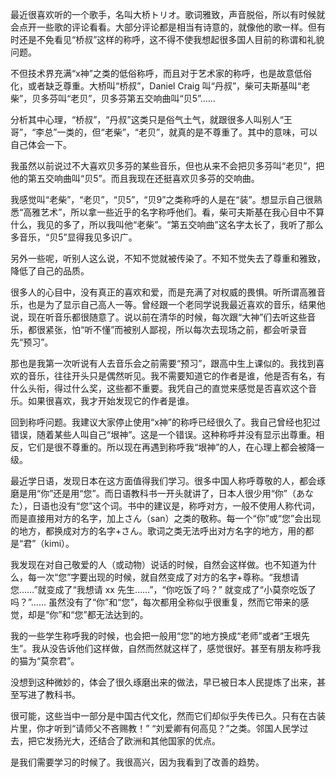 最近很喜欢听的一个歌手，名叫大桥トリオ。歌词雅致，声音脱俗，所以有时候就会点开一些歌的评论看看。大部分评论都是相当有诗意的，就像他的歌一样。但有时还是不免看见“桥叔”这样的称呼，这不得不使我想起很多国人目前的称谓和礼貌问题。

不但技术界充满“x神”之类的低俗称呼，而且对于艺术家的称呼，也是故意低俗化，或者缺乏尊重。大桥叫“桥叔”，Daniel Craig 叫“丹叔”，柴可夫斯基叫“老柴”，贝多芬叫“老贝”，贝多芬第五交响曲叫“贝5”……

分析其中心理，“桥叔”，“丹叔”这类只是俗气土气，就跟很多人叫别人“王哥”，“李总”一类的，但“老柴”，“老贝”，就真的是不尊重了。其中的意味，可以自己体会一下。

我虽然以前说过不大喜欢贝多芬的某些音乐，但也从来不会把贝多芬叫“老贝”，把他的第五交响曲叫“贝5”。而且我现在还挺喜欢贝多芬的交响曲。

我感觉叫“老柴”，“老贝”，“贝5”，“贝9”之类称呼的人是在“装”。想显示自己很熟悉“高雅艺术”，所以拿一些近乎的名字称呼他们。看，柴可夫斯基在我心目中不算什么，我见的多了，所以我叫他“老柴”。“第五交响曲”这名字太长了，我听了那么多音乐，“贝5”显得我见多识广。

另外一些呢，听别人这么说，不知不觉就被传染了。不知不觉失去了尊重和雅致，降低了自己的品质。

很多人的心目中，没有真正的喜欢和爱，而是充满了对权威的畏惧。听所谓高雅音乐，也是为了显示自己高人一等。曾经跟一个老同学说我最近喜欢的音乐，结果他说，现在听音乐都很随意了。说以前在清华的时候，每次跟“大神”们去听这些音乐，都很紧张，怕“听不懂”而被别人鄙视，所以每次去现场之前，都会听录音先“预习”。

那也是我第一次听说有人去音乐会之前需要“预习”，跟高中生上课似的。我找到喜欢的音乐，往往开头只是偶然听见。我不需要知道它的作者是谁，他是否有名，有什么头衔，得过什么奖，这些都不重要。我凭自己的直觉来感觉是否喜欢这个音乐。如果很喜欢，我才开始发现它的作者是谁。

回到称呼问题。我建议大家停止使用“x神”的称呼已经很久了。我自己曾经也犯过错误，随着某些人叫自己“垠神”。这是一个错误。这种称呼并没有显示出尊重。相反，它们是很不尊重的。所以现在再遇到称呼我“垠神”的人，在心理上都会被降一级。

最近学日语，发现日本在这方面值得我们学习。很多中国人称呼尊敬的人，都会琢磨是用“你”还是用“您”。而日语教科书一开头就讲了，日本人很少用“你”（あなた），日语也没有“您”这个词。书中的建议是，称呼对方，一般不使用人称代词，而是直接用对方的名字，加上さん（san）之类的敬称。每一个“你”或“您”会出现的地方，都换成对方的名字+さん。歌词之类无法呼出对方名字的地方，用的都是“君”（kimi）。

我发现在对自己敬爱的人（或动物）说话的时候，自然会这样做。也不知道为什么，每一次“您”字要出现的时候，就自然变成了对方的名字+尊称。“我想请您……”就变成了“我想请 xx 先生……”，“你吃饭了吗？” 就变成了“小莫奈吃饭了吗？”…… 虽然没有了“你”和“您”，每次都用全称似乎很重复，然而它带来的感觉，却是“你”和“您”都无法达到的。

我的一些学生称呼我的时候，也会把一般用“您”的地方换成“老师”或者“王垠先生”。我从没告诉他们这样做，自然而然就这样了，感觉很好。甚至有朋友称呼我的猫为“莫奈君”。

没想到这种微妙的，体会了很久琢磨出来的做法，早已被日本人民提炼了出来，甚至写进了教科书。

很可能，这些当中一部分是中国古代文化，然而它们却似乎失传已久。只有在古装片里，你才听到“请师父不吝赐教！” “刘爱卿有何高见？”之类。邻国人民学过去，把它发扬光大，还结合了欧洲和其他国家的优点。

是我们需要学习的时候了。我很高兴，因为我看到了改善的趋势。
